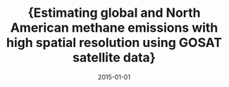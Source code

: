 ---
title: "{Estimating global and North American methane emissions with high spatial resolution using GOSAT satellite data}"
collection: publications
permalink: /publication/2015-01-01-Turner:2015
date: 2015-01-01
venue: 'Atmospheric Chemistry and Physics'
paperurl: 'https://doi.org/10.5194/acp-15-7049-2015'
citation: 'Turner: et al., <b>{Estimating global and North American methane emissions with high spatial resolution using GOSAT satellite data}</b>, Atmospheric Chemistry and Physics, 2015-01-01, 10.5194/acp-15-7049-2015'
---